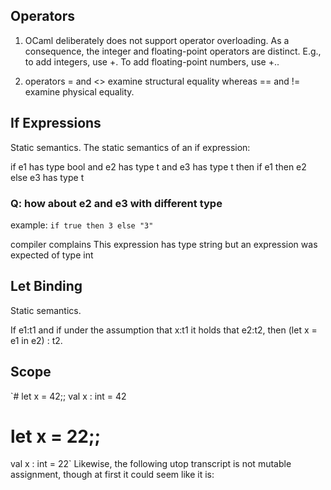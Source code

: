 ## Operators
1. OCaml deliberately does not support operator overloading. As a consequence, the integer and floating-point operators are distinct. E.g., to add integers, use +. To add floating-point numbers, use +..


2. operators = and <> examine structural equality whereas == and != examine physical equality.


## If Expressions
Static semantics. The static semantics of an if expression:

if e1 has type bool and e2 has type t and e3 has type t then if e1 then e2 else e3 has type t


### Q: how about e2 and e3 with different type
example: `if true then 3 else "3"`

compiler complains This expression has type string but an expression was expected of type int


## Let Binding

Static semantics.

If e1:t1 and if under the assumption that x:t1 it holds that e2:t2, then (let x = e1 in e2) : t2.

## Scope
`# let x = 42;;
val x : int = 42
# let x = 22;;
val x : int = 22`
Likewise, the following utop transcript is not mutable assignment, though at first it could seem like it is:


